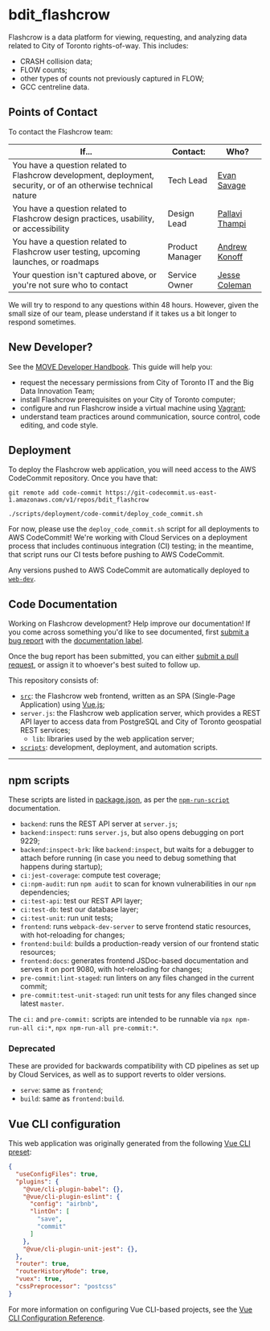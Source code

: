 # bdit_flashcrow

Flashcrow is a data platform for viewing, requesting, and analyzing data related to City of Toronto rights-of-way.  This includes:

- CRASH collision data;
- FLOW counts;
- other types of counts not previously captured in FLOW;
- GCC centreline data.

## Points of Contact

To contact the Flashcrow team:

| If... | Contact: | Who? |
| --- | --- | --- |
| You have a question related to Flashcrow development, deployment, security, or of an otherwise technical nature | Tech Lead | [Evan Savage](mailto:Evan.Savage@toronto.ca) |
| You have a question related to Flashcrow design practices, usability, or accessibility | Design Lead | [Pallavi Thampi](mailto:Pallavi.Thampi@toronto.ca) |
| You have a question related to Flashcrow user testing, upcoming launches, or roadmaps | Product Manager | [Andrew Konoff](mailto:Andrew.Konoff@toronto.ca) |
| Your question isn't captured above, or you're not sure who to contact | Service Owner | [Jesse Coleman](mailto:Jesse.Coleman@toronto.ca) |

We will try to respond to any questions within 48 hours.  However, given the small size of our team, please understand if it takes us a bit longer to respond sometimes.

## New Developer?

See the [MOVE Developer Handbook](https://www.notion.so/bditto/MOVE-Developer-Handbook-182de05ad8a94888b52ccc68093a497a).  This guide will help you:

- request the necessary permissions from City of Toronto IT and the Big Data Innovation Team;
- install Flashcrow prerequisites on your City of Toronto computer;
- configure and run Flashcrow inside a virtual machine using [Vagrant](https://www.vagrantup.com/);
- understand team practices around communication, source control, code editing, and code style.

## Deployment

To deploy the Flashcrow web application, you will need access to the AWS CodeCommit repository.  Once you have that:

```
git remote add code-commit https://git-codecommit.us-east-1.amazonaws.com/v1/repos/bdit_flashcrow

./scripts/deployment/code-commit/deploy_code_commit.sh
```

For now, please use the `deploy_code_commit.sh` script for all deployments to AWS CodeCommit!  We're working with Cloud Services on a deployment process that includes continuous integration (CI) testing; in the meantime, that script runs our CI tests before pushing to AWS CodeCommit.

Any versions pushed to AWS CodeCommit are automatically deployed to [`web-dev`](https://move.intra.dev-toronto.ca).

## Code Documentation

Working on Flashcrow development?  Help improve our documentation!  If you come across something you'd like to see documented, first [submit a bug report](https://github.com/CityofToronto/bdit_flashcrow/issues/new/choose) with the [documentation label](https://github.com/CityofToronto/bdit_flashcrow/labels/documentation).

Once the bug report has been submitted, you can either [submit a pull request](https://github.com/CityofToronto/bdit_flashcrow/pulls), or assign it to whoever's best suited to follow up.

This repository consists of:

- [`src`](src/README.md): the Flashcrow web frontend, written as an SPA (Single-Page Application) using [Vue.js](https://vuejs.org/);
- `server.js`: the Flashcrow web application server, which provides a REST API layer to access data from PostgreSQL and City of Toronto geospatial REST services;
  - `lib`: libraries used by the web application server;
- [`scripts`](scripts/README.md): development, deployment, and automation scripts.

---

## npm scripts

These scripts are listed in [package.json](package.json), as per the [`npm-run-script`](https://docs.npmjs.com/cli/run-script) documentation.

- `backend`: runs the REST API server at `server.js`;
- `backend:inspect`: runs `server.js`, but also opens debugging on port 9229;
- `backend:inspect-brk`: like `backend:inspect`, but waits for a debugger to attach before running (in case you need to debug something that happens during startup);
- `ci:jest-coverage`: compute test coverage;
- `ci:npm-audit`: run `npm audit` to scan for known vulnerabilities in our `npm` dependencies;
- `ci:test-api`: test our REST API layer;
- `ci:test-db`: test our database layer;
- `ci:test-unit`: run unit tests;
- `frontend`: runs `webpack-dev-server` to serve frontend static resources, with hot-reloading for changes;
- `frontend:build`: builds a production-ready version of our frontend static resources;
- `frontend:docs`: generates frontend JSDoc-based documentation and serves it on port 9080, with hot-reloading for changes;
- `pre-commit:lint-staged`: run linters on any files changed in the current commit;
- `pre-commit:test-unit-staged`: run unit tests for any files changed since latest `master`.

The `ci:` and `pre-commit:` scripts are intended to be runnable via `npx npm-run-all ci:*`, `npx npm-run-all pre-commit:*`.

### Deprecated

These are provided for backwards compatibility with CD pipelines as set up by Cloud Services, as well as to support reverts to older versions.

- `serve`: same as `frontend`;
- `build`: same as `frontend:build`.

## Vue CLI configuration

This web application was originally generated from the following [Vue CLI preset](https://cli.vuejs.org/guide/creating-a-project.html#vue-create):

```json
{
  "useConfigFiles": true,
  "plugins": {
    "@vue/cli-plugin-babel": {},
    "@vue/cli-plugin-eslint": {
      "config": "airbnb",
      "lintOn": [
        "save",
        "commit"
      ]
    },
    "@vue/cli-plugin-unit-jest": {},
  },
  "router": true,
  "routerHistoryMode": true,
  "vuex": true,
  "cssPreprocessor": "postcss"
}
```

For more information on configuring Vue CLI-based projects, see the [Vue CLI Configuration Reference](https://cli.vuejs.org/config/).
